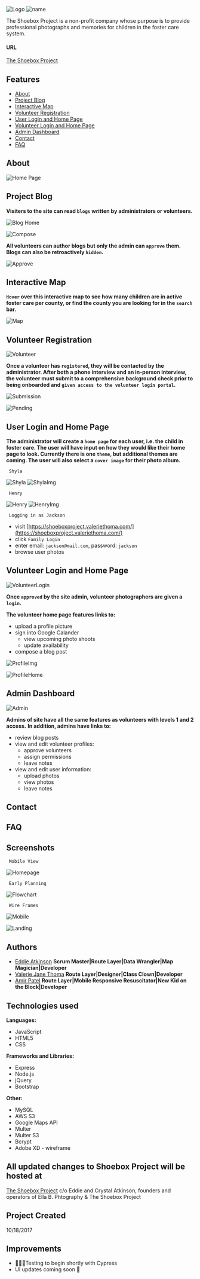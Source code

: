 ![Logo](public/images/logo.png) ![name](public/images/title.png)

The Shoebox Project is a non-profit company whose purpose is to provide professional photographs and memories for children in the foster care system. 


#### URL
[The Shoebox Project](https://www.shoeboxproject.valeriethoma.com)

## Features

- [About](#about)
- [Project Blog](#project-blog)
- [Interactive Map](#interactive-map)
- [Volunteer Registration](#volunteer-registration) 
- [User Login and Home Page](#user-login-and-home-page)
- [Volunteer Login and Home Page](#volunteer-login-and-home-page)
- [Admin Dashboard](#admin-dashboard)
- [Contact](#contact) 
- [FAQ](#faq)

## About

![Home Page](public/images/about.png)

## Project Blog

**Visiters to the site can read `blogs` written by administrators or volunteers.**

![Blog Home](public/images/blog.png)

![Compose](public/images/compose.png)

**All volunteers can author blogs but only the admin can `approve` them. Blogs can also be retroactively `hidden`.**

![Approve](public/images/approve.png)

## Interactive Map

**`Hover` over this interactive map to see how many children are in active foster care per county, or find the county you are looking for in the `search` bar.**

![Map](public/images/map.png) 

## Volunteer Registration

![Volunteer](public/images/volunteer.jpg)

**Once a volunteer has `registered`, they will be contacted by the administrator. 
After both a phone interview and an in-person interview, the volunteer must submit to a comprehensive background check prior to being onboarded and `given access to the volunteer login portal`.**

![Submission](public/images/submission.png)

![Pending](public/images/pending.png)

## User Login and Home Page

**The administrator will create a `home page` for each user, i.e. the child in foster care. The user will have input on how they would like their home page to look. Currently there is one `theme`, but additional themes are coming. The user will also select a `cover image` for their photo album.**

     Shyla
![Shyla](public/images/shyla-home.png)
![ShylaImg](public/images/shyla-album.png)

     Henry
![Henry](public/images/henry-home.png)
![HenryImg](public/images/henry-album.png)


     Logging in as Jackson
    
- visit [https://shoeboxproject.valeriethoma.com/](https://shoeboxproject.valeriethoma.com/)
- click `Family Login`
- enter email: `jackson@mail.com`, password: `jackson`
- browse user photos

## Volunteer Login and Home Page

![VolunteerLogin](public/images/vol-login.png)

**Once `approved` by the site admin, volunteer photographers are given a `login`.**

**The volunteer home page features links to:**
- upload a profile picture
- sign into Google Calander
     - view upcoming photo shoots
     - update availability
- compose a blog post
     
![ProfileImg](public/images/upload-img.png)

![ProfileHome](public/images/vol-options.png)

## Admin Dashboard

![Admin](public/images/admin-home.png)

**Admins of site have all the same features as volunteers with levels 1 and 2 access.**
**In addition, admins have links to:**
- review blog posts
- view and edit volunteer profiles:
     - approve volunteers
     - assign permissions
     - leave notes 
- view and edit user information:
     - upload photos
     - view photos
     - leave notes
     
## Contact 

## FAQ

## Screenshots

     Mobile View
     
![Homepage](public/images/screen-shots/mobile-home.jpg)

     Early Planning
     
![Flowchart](public/images/flow.png)

     Wire Frames
![Mobile](public/images/screen-shots/mobile.png)

![Landing](public/images/screen-shots/landing.png)

## Authors
* [Eddie Atkinson](https://github.com/eddieatkinson)
**Scrum Master|Route Layer|Data Wrangler|Map Magician|Developer**
* [Valerie Jane Thoma](https://github.com/ValerieThoma)
**Route Layer|Designer|Class Clown|Developer**
* [Amir Patel](https://github.com/Amirpatel89)
**Route Layer|Mobile Responsive Resuscitator|New Kid on the Block|Developer**


## Technologies used
**Languages:**
* JavaScript
* HTML5
* CSS

**Frameworks and Libraries:**
* Express
* Node.js
* jQuery
* Bootstrap

**Other:**
* MySQL
* AWS S3
* Google Maps API
* Multer
* Multer S3
* Bcrypt
* Adobe XD - wireframe

## All updated changes to Shoebox Project will be hosted at
[The Shoebox Project](https://myshoeboxproject.org) 
c/o Eddie and Crystal Atkinson, founders and operators of Ella B. Phtography & The Shoebox Project 

## Project Created
10/18/2017 

## Improvements 
- 👩🏽‍🔬Testing to begin shortly with Cypress
- UI updates coming soon 🎀
